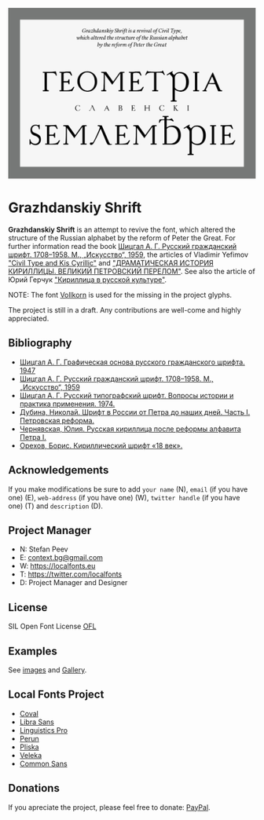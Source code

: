 ![Sample Image](/images/GrazhdanskiyShrift_01.jpg)

# Grazhdanskiy Shrift
**Grazhdanskiy Shrift** is an attempt to revive the font, which altered the structure of the Russian alphabet by the reform of Peter the Great.
For further information read the book [Шицгал А. Г. Русский гражданский шрифт. 1708–1958. M., „Искусство“, 1959](https://bibliotekus.artlebedev.ru/books/russkiy-grazhdanskiy-shrift/), the articles of Vladimir Yefimov ["Civil Type and Kis Cyrillic"](https://typejournal.ru/en/articles/Civil-Type) and ["ДРАМАТИЧЕСКАЯ ИСТОРИЯ КИРИЛЛИЦЫ. ВЕЛИКИЙ ПЕТРОВСКИЙ ПЕРЕЛОМ"](https://www.paratype.ru/e-zine/issue04/peter1/peter1a.htm). See also the article of Юрий Герчук ["Кириллица в русской культуре"](https://typejournal.ru/articles/Cyrillic-in-Russian-Culture?fbclid=IwAR2JiNwfSVeK3t-v5gFIN8ZWnyav6P3E1xdYaS9IoK5lYxcr2X3t8Vxcfao).

NOTE: The font [Vollkorn](https://github.com/FAlthausen/Vollkorn-Typeface) is used for the missing in the project glyphs.

The project is still in a draft. Any contributions are well-come and highly appreciated.

Bibliography
------------
+ [Шицгал А. Г. Графическая основа русского гражданского шрифта. 1947](https://bibliotekus.artlebedev.ru/books/graficheskaya-osnova-russkogo-grazhdanskogo-shrifta/)
+ [Шицгал А. Г. Русский гражданский шрифт. 1708–1958. M., „Искусство“, 1959](https://bibliotekus.artlebedev.ru/books/russkiy-grazhdanskiy-shrift/)
+ [Шицгал А. Г. Русский типографский шрифт. Вопросы истории и практика применения. 1974.](https://bibliotekus.artlebedev.ru/books/russkiy-tipografskiy-shrift-1974/)
+ [Дубина, Николай. Шрифт в России от Петра до наших дней. Часть I. Петровская реформа.](https://compuart.ru/article/9307)
+ [Чернявская, Юлия. Русская кириллица после реформы алфавита Петра I.](https://hsedesign.ru/project/79c759b6609444c09fc3e3efbd84dc04)
+ [Орехов, Борис. Кириллический шрифт «18 век».](https://nevmenandr.github.io/18cent-font/)

Acknowledgements
----------------

If you make modifications be sure to add <code>your name</code> (N), <code>email</code> (if you have one) (E), <code>web-address</code> (if you have one) (W), <code>twitter handle</code> (if you have one) (T) and <code>description</code> (D).

Project Manager
---------------

+ N: Stefan Peev
+ E: context.bg@gmail.com
+ W: https://localfonts.eu
+ T: https://twitter.com/localfonts
+ D: Project Manager and Designer

License
-------

SIL Open Font License [OFL](documentation/OFL.txt)

Examples
--------
See [images](/images/) and [Gallery](/images/Gallery.md).

Local Fonts Project
-------------------

+ [Coval](https://github.com/StefanPeev/coval)
+ [Libra Sans](https://github.com/StefanPeev/Libra-Sans)
+ [Linguistics Pro](https://github.com/StefanPeev/Linguistics-Pro)
+ [Perun](https://github.com/StefanPeev/Perun)
+ [Pliska](https://github.com/StefanPeev/Pliska)
+ [Veleka](https://github.com/StefanPeev/Veleka)
+ [Common Sans](https://github.com/StefanPeev/Common-Sans)

Donations
---------

If you apreciate the project, please feel free to donate: [PayPal](https://www.paypal.me/localfonts).
